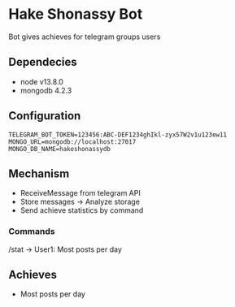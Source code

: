 # Hake Shonassy Bot

Bot gives achieves for telegram groups users

## Dependecies

- node v13.8.0
- mongodb 4.2.3

## Configuration

```env
TELEGRAM_BOT_TOKEN=123456:ABC-DEF1234ghIkl-zyx57W2v1u123ew11
MONGO_URL=mongodb://localhost:27017
MONGO_DB_NAME=hakeshonassydb
```

## Mechanism
- ReceiveMessage from telegram API
- Store messages -> Analyze storage
- Send achieve statistics by command

### Commands

/stat ->
User1: Most posts per day

## Achieves

- Most posts per day

